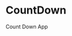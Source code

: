 # CountDown
 Count Down App
     
        
                                         
                                       
                                        
                            
                  
         
  
 
  
